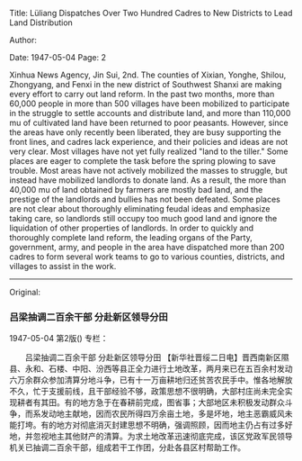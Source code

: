 Title: Lüliang Dispatches Over Two Hundred Cadres to New Districts to Lead Land Distribution

Author:

Date: 1947-05-04
Page: 2

Xinhua News Agency, Jin Sui, 2nd. The counties of Xixian, Yonghe, Shilou, Zhongyang, and Fenxi in the new district of Southwest Shanxi are making every effort to carry out land reform. In the past two months, more than 60,000 people in more than 500 villages have been mobilized to participate in the struggle to settle accounts and distribute land, and more than 110,000 mu of cultivated land have been returned to poor peasants. However, since the areas have only recently been liberated, they are busy supporting the front lines, and cadres lack experience, and their policies and ideas are not very clear. Most villages have not yet fully realized "land to the tiller." Some places are eager to complete the task before the spring plowing to save trouble. Most areas have not actively mobilized the masses to struggle, but instead have mobilized landlords to donate land. As a result, the more than 40,000 mu of land obtained by farmers are mostly bad land, and the prestige of the landlords and bullies has not been defeated. Some places are not clear about thoroughly eliminating feudal ideas and emphasize taking care, so landlords still occupy too much good land and ignore the liquidation of other properties of landlords. In order to quickly and thoroughly complete land reform, the leading organs of the Party, government, army, and people in the area have dispatched more than 200 cadres to form several work teams to go to various counties, districts, and villages to assist in the work.



<hr /> 

Original: 


### 吕梁抽调二百余干部  分赴新区领导分田

1947-05-04
第2版()
专栏：

　　吕梁抽调二百余干部
    分赴新区领导分田
    【新华社晋绥二日电】晋西南新区隰县、永和、石楼、中阳、汾西等县正全力进行土地改革，两月来已在五百余村发动六万余群众参加清算分地斗争，已有十一万亩耕地归还贫苦农民手中。惟各地解放不久，忙于支援前线，且干部经验不够，政策思想不很明确，大部村庄尚未完全实现耕者有其田。有的地方急于在春耕前完成，图省事；大部地区未积极发动群众斗争，而系发动地主献地，因而农民所得四万余亩土地，多是坏地，地主恶霸威风未能打垮。有的地方对彻底消灭封建思想不明确，强调照顾，因而地主仍占有过多好地，并忽视地主其他财产的清算。为求土地改革迅速彻底完成，该区党政军民领导机关已抽调二百余干部，组成若干工作团，分赴各县区村帮助工作。
